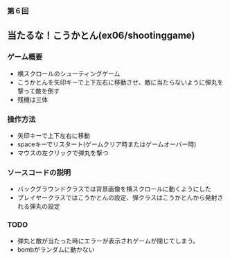 ### 第６回

## 当たるな！こうかとん(ex06/shootinggame)
### ゲーム概要
- 横スクロールのシューティングゲーム
- こうかとんを矢印キーで上下左右に移動させ、敵に当たらないように弾丸を撃って敵を倒す
- 残機は三体

### 操作方法
- 矢印キーで上下左右に移動
- spaceキーでリスタート(ゲームクリア時またはゲームオーバー時)
- マウスの左クリックで弾丸を撃つ

### ソースコードの説明
- バックグラウンドクラスでは背景画像を横スクロールに動くようにした
- プレイヤークラスではこうかとんの設定、弾クラスはこうかとんから発射される弾丸の設定

### TODO
- 弾丸と敵が当たった時にエラーが表示されゲームが閉じてしまう。
- bombがランダムに動かない